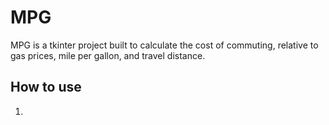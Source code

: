 # MPG
MPG is a tkinter project built to calculate the cost of commuting, relative to gas prices, mile per gallon, and travel distance.

## How to use
1. 
